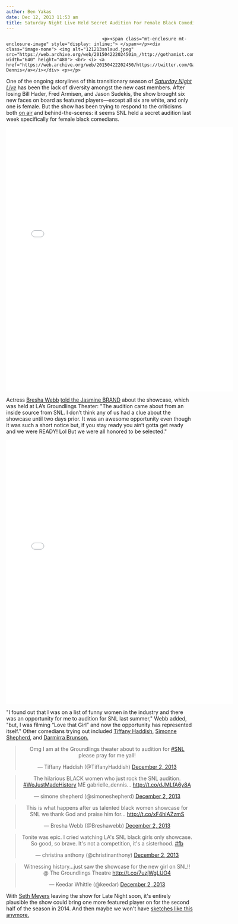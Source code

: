 ```yaml
---
author: Ben Yakas
date: Dec 12, 2013 11:53 am
title: Saturday Night Live Held Secret Audition For Female Black Comedians
---
```


	
										<p><span class="mt-enclosure mt-enclosure-image" style="display: inline;"> </span></p><div class="image-none"> <img alt="121213snlaud.jpeg" src="https://web.archive.org/web/20150422202450im_/http://gothamist.com/attachments/byakas/121213snlaud.jpeg" width="640" height="480"> <br> <i> <a href="https://web.archive.org/web/20150422202450/https://twitter.com/GabrielleDennis/status/407591261462212608">Gabrielle Dennis</a></i></div> <p></p>

<p>One of the ongoing storylines of this transitionary season of <a href="https://web.archive.org/web/20150422202450/http://gothamist.com/tags/SNL"><em>Saturday Night Live</em></a> has been the lack of diversity amongst the new cast members. After losing Bill Hader, Fred Armisen, and Jason Sudekis, the show brought six new faces on board as featured players&#x2014;except all six are white, and only one is female. But the show has been trying to respond to the criticisms both <a href="https://web.archive.org/web/20150422202450/http://gothamist.com/2013/11/03/videos_saturday_night_live_3.php#photo-1">on air</a> and behind-the-scenes: it seems SNL held a secret audition last week specifically for female black comedians.</p>

<center><iframe src="//web.archive.org/web/20150422202450if_/http://instagram.com/p/hacYtruknJ/embed/" width="612" height="710" frameborder="0" scrolling="no" allowtransparency="true"></iframe></center>

<p>Actress <a href="https://web.archive.org/web/20150422202450/https://twitter.com/Breshawebb">Bresha Webb</a> <a href="https://web.archive.org/web/20150422202450/http://thejasminebrand.com/2013/12/11/exclusive-actress-bresha-webb-talks-about-snls-black-women-showcase-audition-we-were-all-honored/">told the Jasmine BRAND</a> about the showcase, which was held at LA&#x2019;s Groundlings Theater: &quot;The audition came about from an inside source from SNL. I don&#x2019;t think any of us had a clue about the showcase until two days prior. It was an awesome opportunity even though it was such a short notice but, if you stay ready you ain&#x2019;t gotta get ready and we were READY! Lol But we were all honored to be selected.&quot; </p>

<center><iframe src="//web.archive.org/web/20150422202450if_/http://instagram.com/p/hccQjeOkgf/embed/" width="612" height="710" frameborder="0" scrolling="no" allowtransparency="true"></iframe></center>

<p>&quot;I found out that I was on a list of funny women in the industry and there was an opportunity for me to audition for SNL last summer,&quot; Webb added, &quot;but, I was filming &#x201C;Love that Girl&#x201D; and now the opportunity has represented itself.&quot; Other comedians trying out included <a href="https://web.archive.org/web/20150422202450/https://twitter.com/TiffanyHaddish">Tiffany Haddish</a>, <a href="https://web.archive.org/web/20150422202450/https://twitter.com/simoneshepherd">Simonne Shepherd</a>, and <a href="https://web.archive.org/web/20150422202450/https://twitter.com/DarmirraBrunson">Darmirra Brunson.</a></p>

<center><blockquote class="twitter-tweet" lang="en"><p>Omg I am at the Groundlings theater about to audition for <a href="https://web.archive.org/web/20150422202450/https://twitter.com/search?q=%23SNL&amp;src=hash">#SNL</a> please pray for me yall!</p>&#x2014; Tiffany Haddish (@TiffanyHaddish) <a href="https://web.archive.org/web/20150422202450/https://twitter.com/TiffanyHaddish/statuses/407393077376999424">December 2, 2013</a></blockquote>
<script async src="//web.archive.org/web/20150422202450js_/http://platform.twitter.com/widgets.js" charset="utf-8"></script></center>

<center><blockquote class="twitter-tweet" lang="en"><p>The hilarious BLACK women who just rock the SNL audition. <a href="https://web.archive.org/web/20150422202450/https://twitter.com/search?q=%23WeJustMadeHistory&amp;src=hash">#WeJustMadeHistory</a> ME gabrielle_dennis&#x2026; <a href="https://web.archive.org/web/20150422202450/http://t.co/dJMLfA6y8A">http://t.co/dJMLfA6y8A</a></p>&#x2014; simone shepherd (@simoneshepherd) <a href="https://web.archive.org/web/20150422202450/https://twitter.com/simoneshepherd/statuses/407428240291418112">December 2, 2013</a></blockquote>
<script async src="//web.archive.org/web/20150422202450js_/http://platform.twitter.com/widgets.js" charset="utf-8"></script></center>

<center><blockquote class="twitter-tweet" lang="en"><p>This is what happens after us talented black women showcase for SNL we thank God and praise him for&#x2026; <a href="https://web.archive.org/web/20150422202450/http://t.co/xF4hlAZzmS">http://t.co/xF4hlAZzmS</a></p>&#x2014; Bresha Webb (@Breshawebb) <a href="https://web.archive.org/web/20150422202450/https://twitter.com/Breshawebb/statuses/407432430375931904">December 2, 2013</a></blockquote>
<script async src="//web.archive.org/web/20150422202450js_/http://platform.twitter.com/widgets.js" charset="utf-8"></script></center>

<center><blockquote class="twitter-tweet" lang="en"><p>Tonite was epic. I cried watching LA&apos;s SNL black girls only showcase. So good, so brave. It&apos;s not a competition, it&apos;s a sisterhood. <a href="https://web.archive.org/web/20150422202450/https://twitter.com/search?q=%23fb&amp;src=hash">#fb</a></p>&#x2014; christina anthony (@christinanthony) <a href="https://web.archive.org/web/20150422202450/https://twitter.com/christinanthony/statuses/407460573849190400">December 2, 2013</a></blockquote>
<script async src="//web.archive.org/web/20150422202450js_/http://platform.twitter.com/widgets.js" charset="utf-8"></script></center>

<center><blockquote class="twitter-tweet" lang="en"><p>Witnessing history...just saw the showcase for the new girl on SNL!! @ The Groundlings Theatre <a href="https://web.archive.org/web/20150422202450/http://t.co/7uzjWgLUO4">http://t.co/7uzjWgLUO4</a></p>&#x2014; Keedar Whittle (@keedar) <a href="https://web.archive.org/web/20150422202450/https://twitter.com/keedar/statuses/407420000165974016">December 2, 2013</a></blockquote>
<script async src="//web.archive.org/web/20150422202450js_/http://platform.twitter.com/widgets.js" charset="utf-8"></script></center>

<p>With <a href="https://web.archive.org/web/20150422202450/http://gothamist.com/tags/sethmeyers">Seth Meyers</a> leaving the show for Late Night soon, it&apos;s entirely plausible the show could bring one more featured player on for the second half of the season in 2014. And then maybe we won&apos;t have <a href="https://web.archive.org/web/20150422202450/http://gothamist.com/2013/12/08/videos_paul_rudd_gets_snl_assist_fr.php#photo-8">sketches like this anymore.</a></p>					
										
									
				
